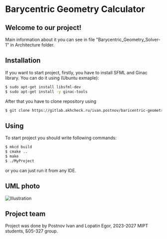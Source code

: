 # Barycentric Geometry Calculator

## Welcome to our project!

Main information about it you can see in file "Barycentric\_Geometry\_Solver-1" in Architecture folder.

## Installation

If you want to start project, firstly, you have to install SFML and Ginac library. You can do it using
(Ubuntu exmaple):
```sh
$ sudo apt-get install libsfml-dev
$ sudo apt-get install -y ginac-tools
```
After that you have to clone repository using

```sh
$ git clone https://gitlab.akhcheck.ru/ivan.postnov/baricentric-geometry-project.git
```

## Using

To start project you should write following commands:

```sh
$ mkcd build
$ cmake ..
$ make
$ ./MyProject
``` 
or you can just run it from any IDE.

## UML photo

![Illustration](https://gitlab.com/ivan.postnov/barycentric-geometry-project/raw/dev/uml_photo/myproject_class.png)

## Project team
Project was done by Postnov Ivan and Lopatin Egor, 2023-2027 MIPT students, Б05-327 group. 
